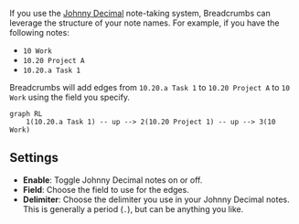 If you use the [Johnny Decimal](https://johnnydecimal.com/) note-taking system, Breadcrumbs can leverage the structure of your note names. For example, if you have the following notes:

- `10 Work`
- `10.20 Project A`
- `10.20.a Task 1`

Breadcrumbs will add edges from `10.20.a Task 1` to `10.20 Project A` to `10 Work` using the field you specify.

```mermaid
graph RL
	1(10.20.a Task 1) -- up --> 2(10.20 Project 1) -- up --> 3(10 Work)
```

## Settings

- **Enable**: Toggle Johnny Decimal notes on or off.
- **Field**: Choose the field to use for the edges.
- **Delimiter**: Choose the delimiter you use in your Johnny Decimal notes. This is generally a period (`.`), but can be anything you like.
